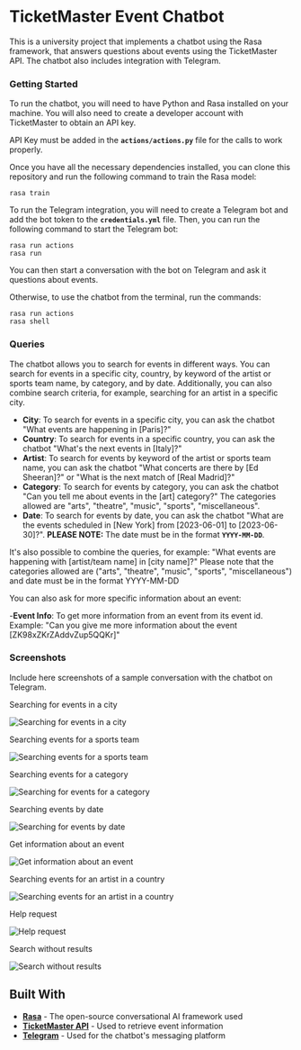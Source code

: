 # TicketMaster Event Chatbot

This is a university project that implements a chatbot using the Rasa framework, that answers questions about events using the TicketMaster API. The chatbot also includes integration with Telegram.

### Getting Started

To run the chatbot, you will need to have Python and Rasa installed on your machine. You will also need to create a developer account with TicketMaster to obtain an API key.

API Key must be added in the **`actions/actions.py`** file for the calls to work properly.

Once you have all the necessary dependencies installed, you can clone this repository and run the following command to train the Rasa model:

```
rasa train
```

To run the Telegram integration, you will need to create a Telegram bot and add the bot token to the **`credentials.yml`** file. Then, you can run the following command to start the Telegram bot:

```
rasa run actions
rasa run
```

You can then start a conversation with the bot on Telegram and ask it questions about events.

Otherwise, to use the chatbot from the terminal, run the commands:

```
rasa run actions
rasa shell
```

### Queries

The chatbot allows you to search for events in different ways. You can search for events in a specific city, country, by keyword of the artist or sports team name, by category, and by date. Additionally, you can also combine search criteria, for example, searching for an artist in a specific city.

- **City**: To search for events in a specific city, you can ask the chatbot "What events are happening in [Paris]?"
- **Country**: To search for events in a specific country, you can ask the chatbot "What's the next events in [Italy]?"
- **Artist**: To search for events by keyword of the artist or sports team name, you can ask the chatbot "What concerts are there by [Ed Sheeran]?" or "What is the next match of [Real Madrid]?"
- **Category**: To search for events by category, you can ask the chatbot "Can you tell me about events in the [art] category?" The categories allowed are "arts", "theatre", "music", "sports", "miscellaneous".
- **Date**: To search for events by date, you can ask the chatbot "What are the events scheduled in [New York] from [2023-06-01] to [2023-06-30]?". **PLEASE NOTE:** The date must be in the format **`YYYY-MM-DD`**.

It's also possible to combine the queries, for example: "What events are happening with [artist/team name] in [city name]?"
Please note that the categories allowed are ("arts", "theatre", "music", "sports", "miscellaneous") and date must be in the format YYYY-MM-DD

You can also ask for more specific information about an event:

-**Event Info**: To get more information from an event from its event id. Example: "Can you give me more information about the event [ZK98xZKrZAddvZup5QQKr]"

### Screenshots

Include here screenshots of a sample conversation with the chatbot on Telegram.

Searching for events in a city

![Searching for events in a city](images/screenshot/city.png)

Searching events for a sports team

![Searching events for a sports team](images/screenshot/artist.png)

Searching events for a category

![Searching for events for a category](images/screenshot/segment.png)

Searching events by date

![Searching for events by date](images/screenshot/date.png)

Get information about an event

![Get information about an event](images/screenshot/info.png)

Searching events for an artist in a country

![Searching events for an artist in a country](images/screenshot/artist_country.png)

Help request

![Help request](images/screenshot/help.png)

Search without results

![Search without results](images/screenshot/no_events.png)

## **Built With**

- **[Rasa](https://rasa.com/)** - The open-source conversational AI framework used
- **[TicketMaster API](https://developer.ticketmaster.com/)** - Used to retrieve event information
- **[Telegram](https://telegram.org/)** - Used for the chatbot's messaging platform
